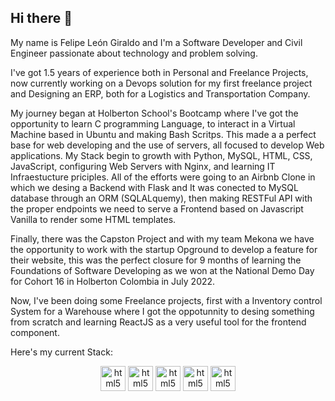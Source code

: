 ## Hi there 👋

My name is Felipe León Giraldo and I'm a Software Developer and Civil Engineer passionate about technology and problem solving.

I've got 1.5 years of experience both in Personal and Freelance Projects, now currently working on a Devops solution for my first freelance project and Designing an ERP, both for a Logistics and Transportation Company.

My journey began at Holberton School's Bootcamp where I've got the opportunity to learn C programming Language, to interact in a Virtual Machine based in Ubuntu and making Bash Scritps. This made a a perfect base for web developing and the use of servers, all focused to develop Web applications. My Stack begin to growth with Python, MySQL, HTML, CSS, JavaScript, configuring Web Servers with Nginx, and learning IT Infraestucture priciples. All of the efforts were going to an Airbnb Clone in which we desing a Backend with Flask and It was conected to MySQL database through an ORM (SQLALquemy), then making RESTFul API with the proper endpoints we need to serve a Frontend based on Javascript Vanilla to render some HTML templates.

Finally, there was the Capston Project and with my team Mekona we have the opportunity to work with the startup Opground to develop a feature for their website, this was the perfect closure for 9 months of learning the Foundations of Software Developing as we won at the National Demo Day for Cohort 16 in Holberton Colombia in July 2022.

Now, I've been doing some Freelance projects, first with a Inventory control System for a Warehouse where I got the oppotunnity to desing something from scratch and learning ReactJS as a very useful tool for the frontend component.

Here's my current Stack:
<p align="center">
  <a> <img
        src="https://upload.wikimedia.org/wikipedia/commons/1/18/C_Programming_Language.svg"
        alt="html5" width="40" height="40" />
  </a>
  <a> <img
        src="https://upload.wikimedia.org/wikipedia/commons/c/c3/Python-logo-notext.svg"
        alt="html5" width="40" height="40" />
  </a>
  <a> <img
        src="https://upload.wikimedia.org/wikipedia/commons/3/3c/Flask_logo.svg"
        alt="html5" height="40" />
  </a>
  <a> <img
        src="https://upload.wikimedia.org/wikipedia/commons/9/99/Unofficial_JavaScript_logo_2.svg"
        alt="html5" width="40" height="40" />
  </a>  
  <a> <img
        src="https://upload.wikimedia.org/wikipedia/commons/a/a7/React-icon.svg"
        alt="html5" width="40" height="40" />
  </a>    
</p>


<!--
**pipeleon/pipeleon** is a ✨ _special_ ✨ repository because its `README.md` (this file) appears on your GitHub profile.

Here are some ideas to get you started:

- 🔭 I’m currently working on ...
- 🌱 I’m currently learning ...
- 👯 I’m looking to collaborate on ...
- 🤔 I’m looking for help with ...
- 💬 Ask me about ...
- 📫 How to reach me: ...
- 😄 Pronouns: ...
- ⚡ Fun fact: ...
-->
